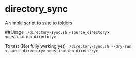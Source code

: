 # directory_sync
A simple script to sync to folders

##Usage
`./directory-sync.sh <source_directory> <destination_directory>`

To test (Not fully working yet)
`./directory-sync.sh --dry-run <source_directory> <destination_directory>`
